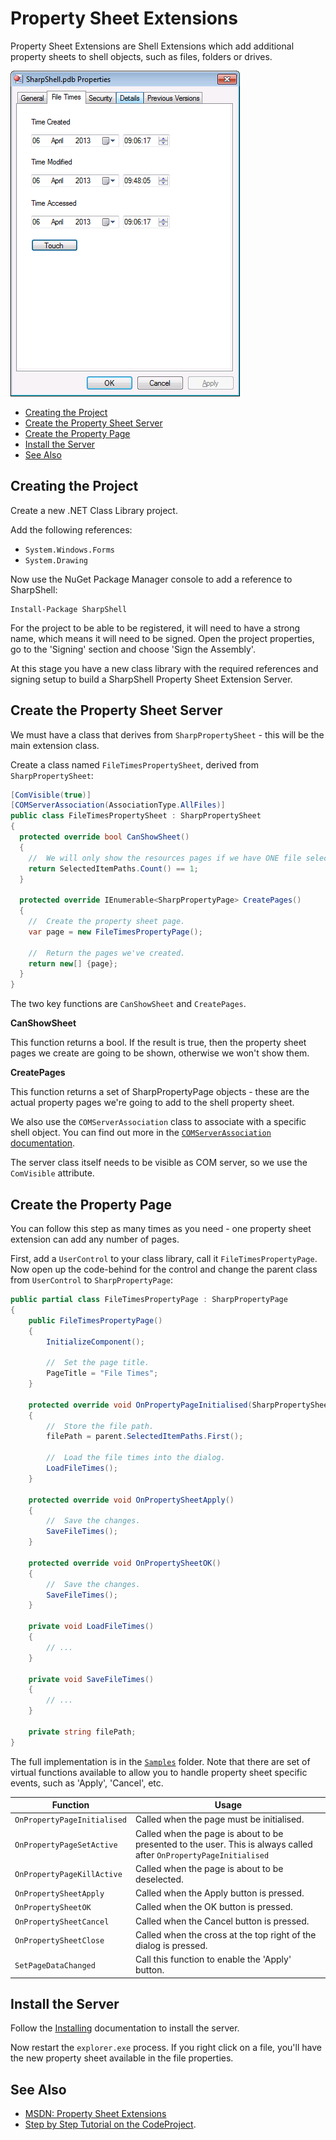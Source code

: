 # Property Sheet Extensions

Property Sheet Extensions are Shell Extensions which add additional property sheets to shell objects, such as files, folders or drives.

![Screenshot: Property Sheet Extension](propertysheetextensions-screenshot.png)

<!-- vim-markdown-toc GFM -->

* [Creating the Project](#creating-the-project)
* [Create the Property Sheet Server](#create-the-property-sheet-server)
* [Create the Property Page](#create-the-property-page)
* [Install the Server](#install-the-server)
* [See Also](#see-also)

<!-- vim-markdown-toc -->

## Creating the Project

Create a new .NET Class Library project.

Add the following references:

- `System.Windows.Forms`
- `System.Drawing`

Now use the NuGet Package Manager console to add a reference to SharpShell:

```
Install-Package SharpShell
```

For the project to be able to be registered, it will need to have a strong name, which means it will need to be signed. Open the project properties, go to the 'Signing' section and choose 'Sign the Assembly'.

At this stage you have a new class library with the required references and signing setup to build a SharpShell Property Sheet Extension Server.

## Create the Property Sheet Server

We must have a class that derives from `SharpPropertySheet` - this will be the main extension class.

Create a class named `FileTimesPropertySheet`,  derived from `SharpPropertySheet`:

```csharp
[ComVisible(true)]
[COMServerAssociation(AssociationType.AllFiles)]
public class FileTimesPropertySheet : SharpPropertySheet
{
  protected override bool CanShowSheet()
  {
    //  We will only show the resources pages if we have ONE file selected.
    return SelectedItemPaths.Count() == 1;
  }

  protected override IEnumerable<SharpPropertyPage> CreatePages()
  {
    //  Create the property sheet page.
    var page = new FileTimesPropertyPage();

    //  Return the pages we've created.
    return new[] {page};
  }
}
```

The two key functions are `CanShowSheet` and `CreatePages`.

**CanShowSheet**

This function returns a bool. If the result is true, then the property sheet pages we create are going to be shown, otherwise we won't show them.

**CreatePages**

This function returns a set of SharpPropertyPage objects - these are the actual property pages we're going to add to the shell property sheet.

We also use the `COMServerAssociation` class to associate with a specific shell object. You can find out more in the [`COMServerAssociation` documentation](/docs/com-server-associations.md).

The server class itself needs to be visible as COM server, so we use the `ComVisible` attribute.

## Create the Property Page

You can follow this step as many times as you need - one property sheet extension can add any number of pages.

First, add a `UserControl` to your class library, call it `FileTimesPropertyPage`. Now open up the code-behind for the control and change the parent class from `UserControl` to `SharpPropertyPage`:

```csharp
public partial class FileTimesPropertyPage : SharpPropertyPage
{
    public FileTimesPropertyPage()
    {
        InitializeComponent();

        //  Set the page title.
        PageTitle = "File Times";
    }

    protected override void OnPropertyPageInitialised(SharpPropertySheet parent)
    {
        //  Store the file path.
        filePath = parent.SelectedItemPaths.First();

        //  Load the file times into the dialog.
        LoadFileTimes();
    }

    protected override void OnPropertySheetApply()
    {
        //  Save the changes.
        SaveFileTimes();
    }

    protected override void OnPropertySheetOK()
    {
        //  Save the changes.
        SaveFileTimes();
    }

    private void LoadFileTimes()
    {
        // ...
    }

    private void SaveFileTimes()
    {
        // ...
    }

    private string filePath;
}
```

The full implementation is in the [`Samples`](/SharpShell/Samples) folder. Note that there are set of virtual functions available to allow you to handle property sheet specific events, such as 'Apply', 'Cancel', etc.

| Function | Usage |
|----------|-------|
| `OnPropertyPageInitialised` |	Called when the page must be initialised. |
| `OnPropertyPageSetActive` |  	Called when the page is about to be presented to the user. This is always called  after `OnPropertyPageInitialised` |.
| `OnPropertyPageKillActive` | 	Called when the page is  about to be deselected. |
| `OnPropertySheetApply` | 	Called when the Apply button is pressed. |
| `OnPropertySheetOK` | 	Called when the OK button is pressed. |
| `OnPropertySheetCancel` | 	Called when the Cancel button is pressed. |
| `OnPropertySheetClose` | 	Called when the cross at the top right of the dialog is pressed. |
| `SetPageDataChanged` | 	Call this function to enable the 'Apply' button. |

## Install the Server

Follow the [Installing](/docs/installing/installing.md) documentation to install the server.

Now restart the `explorer.exe` process. If you right click on a file, you'll have the new property sheet available in the file properties.

## See Also

- [MSDN: Property Sheet Extensions](https://msdn.microsoft.com/en-us/library/ms692751.aspx)
- [Step by Step Tutorial on the CodeProject](http://www.codeproject.com/Articles/573392/NET-Shell-Extensions-Shell-Property-Sheets).
